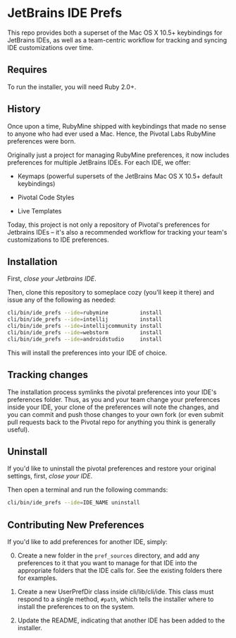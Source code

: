 # JetBrains IDE Prefs

This repo provides both a superset of the Mac OS X 10.5+ keybindings for
JetBrains IDEs, as well as a team-centric workflow for tracking and syncing IDE
customizations over time.

## Requires

To run the installer, you will need Ruby 2.0+.

## History

Once upon a time, RubyMine shipped with keybindings that made no sense to anyone
who had ever used a Mac. Hence, the Pivotal Labs RubyMine preferences were born.

Originally just a project for managing RubyMine preferences, it now includes
preferences for multiple JetBrains IDEs. For each IDE, we offer:

* Keymaps (powerful supersets of the JetBrains Mac OS X 10.5+ default
  keybindings)

* Pivotal Code Styles

* Live Templates

Today, this project is not only a repository of Pivotal's preferences for
Jetbrains IDEs – it's also a recommended workflow for tracking your team's
customizations to IDE preferences.

## Installation ##

First, *close your Jetbrains IDE*.

Then, clone this repository to someplace cozy (you'll keep it there) and issue
any of the following as needed:

```sh
cli/bin/ide_prefs --ide=rubymine          install
cli/bin/ide_prefs --ide=intellij          install
cli/bin/ide_prefs --ide=intellijcommunity install
cli/bin/ide_prefs --ide=webstorm          install
cli/bin/ide_prefs --ide=androidstudio     install
```

This will install the preferences into your IDE of choice.

## Tracking changes ##

The installation process symlinks the pivotal preferences into your IDE's
preferences folder. Thus, as you and your team change your preferences inside
your IDE, your clone of the preferences will note the changes, and you can
commit and push those changes to your own fork (or even submit pull requests
back to the Pivotal repo for anything you think is generally useful).

## Uninstall ##

If you'd like to uninstall the pivotal preferences and restore your original
settings, first, *close your IDE*.

Then open a terminal and run the following commands:

```sh
cli/bin/ide_prefs --ide=IDE_NAME uninstall
```

## Contributing New Preferences

If you'd like to add preferences for another IDE, simply:

0. Create a new folder in the `pref_sources` directory, and add any preferences
   to it that you want to manage for that IDE into the appropriate folders that
   the IDE calls for. See the existing folders there for examples.

0. Create a new <IdeName>UserPrefDir class inside cli/lib/cli/ide. This class
   must respond to a single method, `#path`, which tells the installer where to
   install the preferences to on the system.

0. Update the README, indicating that another IDE has been added to the
   installer.
